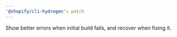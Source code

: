 ```yaml
---
'@shopify/cli-hydrogen': patch
---
```


Show better errors when initial build fails, and recover when fixing it.
